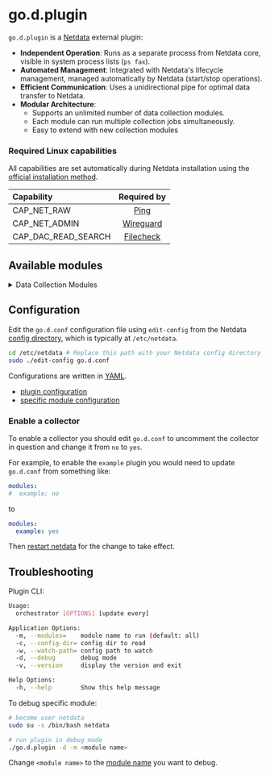 # go.d.plugin

`go.d.plugin` is a [Netdata](https://github.com/netdata/netdata) external plugin:

- **Independent Operation**: Runs as a separate process from Netdata core, visible in system process lists (`ps fax`).
- **Automated Management**: Integrated with Netdata's lifecycle management, managed automatically by Netdata (start/stop operations).
- **Efficient Communication**: Uses a unidirectional pipe for optimal data transfer to Netdata.
- **Modular Architecture**:
    - Supports an unlimited number of data collection modules.
    - Each module can run multiple collection jobs simultaneously.
    - Easy to extend with new collection modules

### Required Linux capabilities

All capabilities are set automatically during Netdata installation using the [official installation method](/packaging/installer/methods/kickstart.md).

| Capability          |                                                Required by                                                |
|:--------------------|:---------------------------------------------------------------------------------------------------------:|
| CAP_NET_RAW         |      [Ping](https://github.com/netdata/netdata/tree/master/src/go/plugin/go.d/collector/ping#readme)      |
| CAP_NET_ADMIN       | [Wireguard](https://github.com/netdata/netdata/tree/master/src/go/plugin/go.d/collector/wireguard#readme) |
| CAP_DAC_READ_SEARCH | [Filecheck](https://github.com/netdata/netdata/tree/master/src/go/plugin/go.d/collector/filecheck#readme) |

## Available modules

<details>
<summary>Data Collection Modules</summary>

| Name                                                                                                                 |           Monitors            |
|:---------------------------------------------------------------------------------------------------------------------|:-----------------------------:|
| [adaptec_raid](https://github.com/netdata/netdata/tree/master/src/go/plugin/go.d/collector/adaptecraid)              |     Adaptec Hardware RAID     |
| [activemq](https://github.com/netdata/netdata/tree/master/src/go/plugin/go.d/collector/activemq)                     |           ActiveMQ            |
| [ap](https://github.com/netdata/netdata/tree/master/src/go/plugin/go.d/collector/ap)                                 |          Wireless AP          |
| [apache](https://github.com/netdata/netdata/tree/master/src/go/plugin/go.d/collector/apache)                         |            Apache             |
| [apcupsd](https://github.com/netdata/netdata/tree/master/src/go/plugin/go.d/collector/apcupsd)                       |           UPS (APC)           |
| [beanstalk](https://github.com/netdata/netdata/tree/master/src/go/plugin/go.d/collector/beanstalk)                   |           Beanstalk           |
| [bind](https://github.com/netdata/netdata/tree/master/src/go/plugin/go.d/collector/bind)                             |           ISC Bind            |
| [boinc](https://github.com/netdata/netdata/tree/master/src/go/plugin/go.d/collector/boinc)                           |             BOINC             |
| [cassandra](https://github.com/netdata/netdata/tree/master/src/go/plugin/go.d/collector/cassandra)                   |           Cassandra           |
| [ceph](https://github.com/netdata/netdata/tree/master/src/go/plugin/go.d/collector/ceph)                             |             Ceph              |
| [chrony](https://github.com/netdata/netdata/tree/master/src/go/plugin/go.d/collector/chrony)                         |            Chrony             |
| [clickhouse](https://github.com/netdata/netdata/tree/master/src/go/plugin/go.d/collector/clickhouse)                 |          ClickHouse           |
| [cockroachdb](https://github.com/netdata/netdata/tree/master/src/go/plugin/go.d/collector/cockroachdb)               |          CockroachDB          |
| [consul](https://github.com/netdata/netdata/tree/master/src/go/plugin/go.d/collector/consul)                         |            Consul             |
| [coredns](https://github.com/netdata/netdata/tree/master/src/go/plugin/go.d/collector/coredns)                       |            CoreDNS            |
| [couchbase](https://github.com/netdata/netdata/tree/master/src/go/plugin/go.d/collector/couchbase)                   |           Couchbase           |
| [couchdb](https://github.com/netdata/netdata/tree/master/src/go/plugin/go.d/collector/couchdb)                       |            CouchDB            |
| [dmcache](https://github.com/netdata/netdata/tree/master/src/go/plugin/go.d/collector/dmcache)                       |            DMCache            |
| [dnsdist](https://github.com/netdata/netdata/tree/master/src/go/plugin/go.d/collector/dnsdist)                       |            Dnsdist            |
| [dnsmasq](https://github.com/netdata/netdata/tree/master/src/go/plugin/go.d/collector/dnsmasq)                       |     Dnsmasq DNS Forwarder     |
| [dnsmasq_dhcp](https://github.com/netdata/netdata/tree/master/src/go/plugin/go.d/collector/dnsmasq_dhcp)             |         Dnsmasq DHCP          |
| [dns_query](https://github.com/netdata/netdata/tree/master/src/go/plugin/go.d/collector/dnsquery)                    |         DNS Query RTT         |
| [docker](https://github.com/netdata/netdata/tree/master/src/go/plugin/go.d/collector/docker)                         |         Docker Engine         |
| [docker_engine](https://github.com/netdata/netdata/tree/master/src/go/plugin/go.d/collector/docker_engine)           |         Docker Engine         |
| [dockerhub](https://github.com/netdata/netdata/tree/master/src/go/plugin/go.d/collector/dockerhub)                   |          Docker Hub           |
| [dovecot](https://github.com/netdata/netdata/tree/master/src/go/plugin/go.d/collector/dovecot)                       |            Dovecot            |
| [elasticsearch](https://github.com/netdata/netdata/tree/master/src/go/plugin/go.d/collector/elasticsearch)           |   Elasticsearch/OpenSearch    |
| [envoy](https://github.com/netdata/netdata/tree/master/src/go/plugin/go.d/collector/envoy)                           |             Envoy             |
| [exim](https://github.com/netdata/netdata/tree/master/src/go/plugin/go.d/collector/exim)                             |             Exim              |
| [fail2ban](https://github.com/netdata/netdata/tree/master/src/go/plugin/go.d/collector/fail2ban)                     |        Fail2Ban Jails         |
| [filecheck](https://github.com/netdata/netdata/tree/master/src/go/plugin/go.d/collector/filecheck)                   |     Files and Directories     |
| [fluentd](https://github.com/netdata/netdata/tree/master/src/go/plugin/go.d/collector/fluentd)                       |            Fluentd            |
| [freeradius](https://github.com/netdata/netdata/tree/master/src/go/plugin/go.d/collector/freeradius)                 |          FreeRADIUS           |
| [gearman](https://github.com/netdata/netdata/tree/master/src/go/plugin/go.d/collector/gearman)                       |            Gearman            |
| [haproxy](https://github.com/netdata/netdata/tree/master/src/go/plugin/go.d/collector/haproxy)                       |            HAProxy            |
| [hddtemp](https://github.com/netdata/netdata/tree/master/src/go/plugin/go.d/collector/hddtemp)                       |       Disks temperature       |
| [hdfs](https://github.com/netdata/netdata/tree/master/src/go/plugin/go.d/collector/hdfs)                             |             HDFS              |
| [hpssa](https://github.com/netdata/netdata/tree/master/src/go/plugin/go.d/collector/hpssa)                           |        HPE Smart Array        |
| [httpcheck](https://github.com/netdata/netdata/tree/master/src/go/plugin/go.d/collector/httpcheck)                   |       Any HTTP Endpoint       |
| [icecast](https://github.com/netdata/netdata/tree/master/src/go/plugin/go.d/collector/icecast)                       |            Icecast            |
| [intelgpu](https://github.com/netdata/netdata/tree/master/src/go/plugin/go.d/collector/intelgpu)                     |     Intel integrated GPU      |
| [ipfs](https://github.com/netdata/netdata/tree/master/src/go/plugin/go.d/collector/ipfs)                             |             IPFS              |
| [isc_dhcpd](https://github.com/netdata/netdata/tree/master/src/go/plugin/go.d/collector/isc_dhcpd)                   |           ISC DHCP            |
| [k8s_kubelet](https://github.com/netdata/netdata/tree/master/src/go/plugin/go.d/collector/k8s_kubelet)               |            Kubelet            |
| [k8s_kubeproxy](https://github.com/netdata/netdata/tree/master/src/go/plugin/go.d/collector/k8s_kubeproxy)           |          Kube-proxy           |
| [k8s_state](https://github.com/netdata/netdata/tree/master/src/go/plugin/go.d/collector/k8s_state)                   |   Kubernetes cluster state    |
| [lighttpd](https://github.com/netdata/netdata/tree/master/src/go/plugin/go.d/collector/lighttpd)                     |           Lighttpd            |
| [litespeed](https://github.com/netdata/netdata/tree/master/src/go/plugin/go.d/collector/litespeed)                   |           Litespeed           |
| [logind](https://github.com/netdata/netdata/tree/master/src/go/plugin/go.d/collector/logind)                         |        systemd-logind         |
| [logstash](https://github.com/netdata/netdata/tree/master/src/go/plugin/go.d/collector/logstash)                     |           Logstash            |
| [lvm](https://github.com/netdata/netdata/tree/master/src/go/plugin/go.d/collector/lvm)                               |      LVM logical volumes      |
| [maxscale](https://github.com/netdata/netdata/tree/master/src/go/plugin/go.d/collector/maxscale)                     |           MaxScale            |
| [megacli](https://github.com/netdata/netdata/tree/master/src/go/plugin/go.d/collector/megacli)                       |     MegaCli Hardware Raid     |
| [memcached](https://github.com/netdata/netdata/tree/master/src/go/plugin/go.d/collector/memcached)                   |           Memcached           |
| [mongoDB](https://github.com/netdata/netdata/tree/master/src/go/plugin/go.d/collector/mongodb)                       |            MongoDB            |
| [monit](https://github.com/netdata/netdata/tree/master/src/go/plugin/go.d/collector/monit)                           |             Monit             |
| [mysql](https://github.com/netdata/netdata/tree/master/src/go/plugin/go.d/collector/mysql)                           |             MySQL             |
| [nats](https://github.com/netdata/netdata/tree/master/src/go/plugin/go.d/collector/nats)                             |             NATS              |
| [nginx](https://github.com/netdata/netdata/tree/master/src/go/plugin/go.d/collector/nginx)                           |             NGINX             |
| [nginxplus](https://github.com/netdata/netdata/tree/master/src/go/plugin/go.d/collector/nginxplus)                   |          NGINX Plus           |
| [nginxunit](https://github.com/netdata/netdata/tree/master/src/go/plugin/go.d/collector/nginxunit)                   |          NGINX Unit           |
| [nginxvts](https://github.com/netdata/netdata/tree/master/src/go/plugin/go.d/collector/nginxvts)                     |           NGINX VTS           |
| [nsd](https://github.com/netdata/netdata/tree/master/src/go/plugin/go.d/collector/nsd)                               |       NSD (NLnet Labs)        |
| [ntpd](https://github.com/netdata/netdata/tree/master/src/go/plugin/go.d/collector/ntpd)                             |          NTP daemon           |
| [nvidia_smi](https://github.com/netdata/netdata/tree/master/src/go/plugin/go.d/collector/nvidia_smi)                 |          Nvidia SMI           |
| [nvme](https://github.com/netdata/netdata/tree/master/src/go/plugin/go.d/collector/nvme)                             |         NVMe devices          |
| [openldap](https://github.com/netdata/netdata/tree/master/src/go/plugin/go.d/collector/openldap)                     |           OpenLDAP            |
| [openvpn](https://github.com/netdata/netdata/tree/master/src/go/plugin/go.d/collector/openvpn)                       |            OpenVPN            |
| [openvpn_status_log](https://github.com/netdata/netdata/tree/master/src/go/plugin/go.d/collector/openvpn_status_log) |            OpenVPN            |
| [pgbouncer](https://github.com/netdata/netdata/tree/master/src/go/plugin/go.d/collector/pgbouncer)                   |           PgBouncer           |
| [oracledb](https://github.com/netdata/netdata/tree/master/src/go/plugin/go.d/collector/oracledb)                     |           Oracle DB           |
| [phpdaemon](https://github.com/netdata/netdata/tree/master/src/go/plugin/go.d/collector/phpdaemon)                   |           phpDaemon           |
| [phpfpm](https://github.com/netdata/netdata/tree/master/src/go/plugin/go.d/collector/phpfpm)                         |            PHP-FPM            |
| [pihole](https://github.com/netdata/netdata/tree/master/src/go/plugin/go.d/collector/pihole)                         |            Pi-hole            |
| [pika](https://github.com/netdata/netdata/tree/master/src/go/plugin/go.d/collector/pika)                             |             Pika              |
| [ping](https://github.com/netdata/netdata/tree/master/src/go/plugin/go.d/collector/ping)                             |       Any network host        |
| [prometheus](https://github.com/netdata/netdata/tree/master/src/go/plugin/go.d/collector/prometheus)                 |    Any Prometheus Endpoint    |
| [portcheck](https://github.com/netdata/netdata/tree/master/src/go/plugin/go.d/collector/portcheck)                   |       Any TCP Endpoint        |
| [postgres](https://github.com/netdata/netdata/tree/master/src/go/plugin/go.d/collector/postgres)                     |          PostgreSQL           |
| [postfix](https://github.com/netdata/netdata/tree/master/src/go/plugin/go.d/collector/postfix)                       |            Postfix            |
| [powerdns](https://github.com/netdata/netdata/tree/master/src/go/plugin/go.d/collector/powerdns)                     | PowerDNS Authoritative Server |
| [powerdns_recursor](https://github.com/netdata/netdata/tree/master/src/go/plugin/go.d/collector/powerdns_recursor)   |       PowerDNS Recursor       |
| [proxysql](https://github.com/netdata/netdata/tree/master/src/go/plugin/go.d/collector/proxysql)                     |           ProxySQL            |
| [pulsar](https://github.com/netdata/netdata/tree/master/src/go/plugin/go.d/collector/pulsar)                         |         Apache Pulsar         |
| [puppet](https://github.com/netdata/netdata/tree/master/src/go/plugin/go.d/collector/puppet)                         |            Puppet             |
| [rabbitmq](https://github.com/netdata/netdata/tree/master/src/go/plugin/go.d/collector/rabbitmq)                     |           RabbitMQ            |
| [redis](https://github.com/netdata/netdata/tree/master/src/go/plugin/go.d/collector/redis)                           |             Redis             |
| [rethinkdb](https://github.com/netdata/netdata/tree/master/src/go/plugin/go.d/collector/rethinkdb)                   |           RethinkDB           |
| [riakkv](https://github.com/netdata/netdata/tree/master/src/go/plugin/go.d/collector/riakkv)                         |            Riak KV            |
| [rspamd](https://github.com/netdata/netdata/tree/master/src/go/plugin/go.d/collector/rspamd)                         |            Rspamd             |
| [samba](https://github.com/netdata/netdata/tree/master/src/go/plugin/go.d/collector/samba)                           |             Samba             |
| [scaleio](https://github.com/netdata/netdata/tree/master/src/go/plugin/go.d/collector/scaleio)                       |       Dell EMC ScaleIO        |
| [sensors](https://github.com/netdata/netdata/tree/master/src/go/plugin/go.d/collector/sensors)                       |       Hardware Sensors        |
| [SNMP](https://github.com/netdata/netdata/blob/master/src/go/plugin/go.d/collector/snmp)                             |             SNMP              |
| [squid](https://github.com/netdata/netdata/tree/master/src/go/plugin/go.d/collector/squid)                           |             Squid             |
| [squidlog](https://github.com/netdata/netdata/tree/master/src/go/plugin/go.d/collector/squidlog)                     |             Squid             |
| [smartctl](https://github.com/netdata/netdata/tree/master/src/go/plugin/go.d/collector/smartctl)                     |   S.M.A.R.T Storage Devices   |
| [spigotmc](https://github.com/netdata/netdata/tree/master/src/go/plugin/go.d/collector/spigotmc)                     |           SpigotMC            |
| [storcli](https://github.com/netdata/netdata/tree/master/src/go/plugin/go.d/collector/storcli)                       |    Broadcom Hardware RAID     |
| [supervisord](https://github.com/netdata/netdata/tree/master/src/go/plugin/go.d/collector/supervisord)               |          Supervisor           |
| [systemdunits](https://github.com/netdata/netdata/tree/master/src/go/plugin/go.d/collector/systemdunits)             |      Systemd unit state       |
| [tengine](https://github.com/netdata/netdata/tree/master/src/go/plugin/go.d/collector/tengine)                       |            Tengine            |
| [tomcat](https://github.com/netdata/netdata/tree/master/src/go/plugin/go.d/collector/tomcat)                         |            Tomcat             |
| [tor](https://github.com/netdata/netdata/tree/master/src/go/plugin/go.d/collector/tor)                               |              Tor              |
| [traefik](https://github.com/netdata/netdata/tree/master/src/go/plugin/go.d/collector/traefik)                       |            Traefik            |
| [typesense](https://github.com/netdata/netdata/tree/master/src/go/plugin/go.d/collector/typesense)                   |           Typesense           |
| [unbound](https://github.com/netdata/netdata/tree/master/src/go/plugin/go.d/collector/unbound)                       |            Unbound            |
| [upsd](https://github.com/netdata/netdata/tree/master/src/go/plugin/go.d/collector/upsd)                             |          UPSd (Nut)           |
| [uwsgi](https://github.com/netdata/netdata/tree/master/src/go/plugin/go.d/collector/uwsgi)                           |             uWSGI             |
| [varnish](https://github.com/netdata/netdata/tree/master/src/go/plugin/go.d/collector/varnish)                       |            Varnish            |
| [vcsa](https://github.com/netdata/netdata/tree/master/src/go/plugin/go.d/collector/vcsa)                             |   vCenter Server Appliance    |
| [vernemq](https://github.com/netdata/netdata/tree/master/src/go/plugin/go.d/collector/vernemq)                       |            VerneMQ            |
| [vsphere](https://github.com/netdata/netdata/tree/master/src/go/plugin/go.d/collector/vsphere)                       |     VMware vCenter Server     |
| [w1sensor](https://github.com/netdata/netdata/tree/master/src/go/plugin/go.d/collector/w1sensor)                     |        1-Wire Sensors         |
| [web_log](https://github.com/netdata/netdata/tree/master/src/go/plugin/go.d/collector/weblog)                        |         Apache/NGINX          |
| [wireguard](https://github.com/netdata/netdata/tree/master/src/go/plugin/go.d/collector/wireguard)                   |           WireGuard           |
| [whoisquery](https://github.com/netdata/netdata/tree/master/src/go/plugin/go.d/collector/whoisquery)                 |         Domain Expiry         |
| [x509check](https://github.com/netdata/netdata/tree/master/src/go/plugin/go.d/collector/x509check)                   |     Digital Certificates      |
| [zfspool](https://github.com/netdata/netdata/tree/master/src/go/plugin/go.d/collector/zfspool)                       |           ZFS Pools           |
| [zookeeper](https://github.com/netdata/netdata/tree/master/src/go/plugin/go.d/collector/zookeeper)                   |           ZooKeeper           |

</details>

## Configuration

Edit the `go.d.conf` configuration file using `edit-config` from the
Netdata [config directory](/docs/netdata-agent/configuration/README.md#the-netdata-config-directory),
which is typically at `/etc/netdata`.

```bash
cd /etc/netdata # Replace this path with your Netdata config directory
sudo ./edit-config go.d.conf
```

Configurations are written in [YAML](http://yaml.org/).

- [plugin configuration](https://github.com/netdata/netdata/blob/master/src/go/plugin/go.d/config/go.d.conf)
- [specific module configuration](https://github.com/netdata/netdata/tree/master/src/go/plugin/go.d/config/go.d)

### Enable a collector

To enable a collector you should edit `go.d.conf` to uncomment the collector in question and change it from `no`
to `yes`.

For example, to enable the `example` plugin you would need to update `go.d.conf` from something like:

```yaml
modules:
#  example: no 
```

to

```yaml
modules:
  example: yes
```

Then [restart netdata](/docs/netdata-agent/start-stop-restart.md) for the change to take effect.

## Troubleshooting

Plugin CLI:

```sh
Usage:
  orchestrator [OPTIONS] [update every]

Application Options:
  -m, --modules=    module name to run (default: all)
  -c, --config-dir= config dir to read
  -w, --watch-path= config path to watch
  -d, --debug       debug mode
  -v, --version     display the version and exit

Help Options:
  -h, --help        Show this help message
```

To debug specific module:

```sh
# become user netdata
sudo su -s /bin/bash netdata

# run plugin in debug mode
./go.d.plugin -d -m <module name>
```

Change `<module name>` to the [module name](#available-modules) you want to debug.
